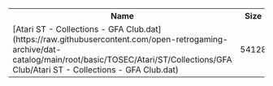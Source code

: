 <table>
<tr><th>Name</th><th>Size</th></tr>
<tr><td>
[Atari ST - Collections - GFA Club.dat](https://raw.githubusercontent.com/open-retrogaming-archive/dat-catalog/main/root/basic/TOSEC/Atari/ST/Collections/GFA Club/Atari ST - Collections - GFA Club.dat)
</td><td>54128</td></tr>
</table>
